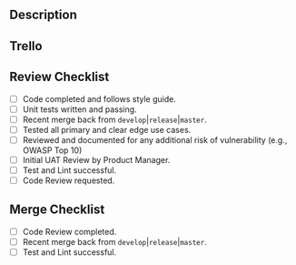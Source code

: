 ## Description
<description of your changes>

## Trello
<links to related Trello cards>

## Review Checklist
- [ ] Code completed and follows style guide.
- [ ] Unit tests written and passing.
- [ ] Recent merge back from `develop`|`release`|`master`.
- [ ] Tested all primary and clear edge use cases.
- [ ] Reviewed and documented for any additional risk of vulnerability (e.g., OWASP Top 10)
- [ ] Initial UAT Review by Product Manager.
- [ ] Test and Lint successful.
- [ ] Code Review requested.

## Merge Checklist
- [ ] Code Review completed.
- [ ] Recent merge back from `develop`|`release`|`master`.
- [ ] Test and Lint successful.
